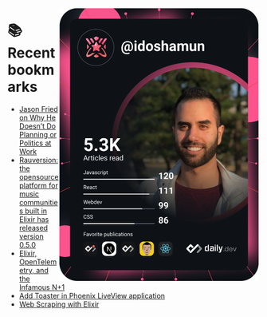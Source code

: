 <a href="https://app.daily.dev/idoshamun"><img src="https://raw.githubusercontent.com/idoshamun/idoshamun/devcard/devcard.svg" align='right' width="400" alt="Ido Shamun's Dev Card"/></a>

# 📚 Recent bookmarks
<!-- BOOKMARKS:START -->
- [Jason Fried on Why He Doesn’t Do Planning or Politics at Work](https://app.daily.dev/posts/KOx_3CuR3?utm_source=rss&utm_medium=bookmarks&utm_campaign=28849d86070e4c099c877ab6837c61f0)
- [Rauversion: the opensource platform for music communities built in Elixir has released version 0.5.0](https://app.daily.dev/posts/ytZ2qa4iy?utm_source=rss&utm_medium=bookmarks&utm_campaign=28849d86070e4c099c877ab6837c61f0)
- [Elixir, OpenTelemetry, and the Infamous N+1](https://app.daily.dev/posts/CtnJm0_v2?utm_source=rss&utm_medium=bookmarks&utm_campaign=28849d86070e4c099c877ab6837c61f0)
- [Add Toaster in Phoenix LiveView application](https://app.daily.dev/posts/dH7NbJESw?utm_source=rss&utm_medium=bookmarks&utm_campaign=28849d86070e4c099c877ab6837c61f0)
- [Web Scraping with Elixir](https://app.daily.dev/posts/2xhl-8PT-?utm_source=rss&utm_medium=bookmarks&utm_campaign=28849d86070e4c099c877ab6837c61f0)
<!-- BOOKMARKS:END -->
